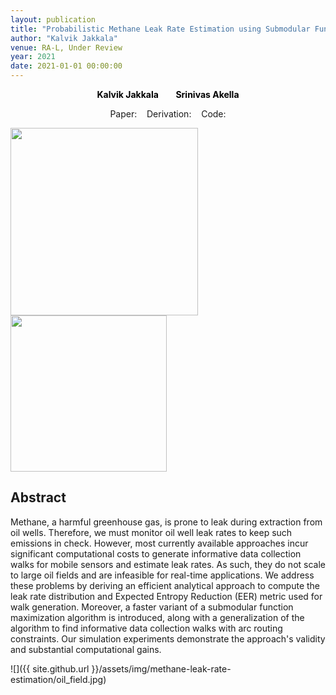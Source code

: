 ```yaml
---
layout: publication
title: "Probabilistic Methane Leak Rate Estimation using Submodular Function Maximization with Routing Constraints"
author: "Kalvik Jakkala"
venue: RA-L, Under Review
year: 2021
date: 2021-01-01 00:00:00
---
```


<p>
<center>
  <a href="https://webpages.uncc.edu/kjakkala"
   style="text-decoration: none"><b style="color:Black">Kalvik Jakkala</b></a>
   &nbsp;&nbsp;
  &nbsp;&nbsp;
  <a href="https://webpages.uncc.edu/sakella/"
   style="text-decoration: none"><b style="color:Black">Srinivas Akella</b></a>
</center>
</p>

<center>
Paper: <a href="https://kdkalvik.github.io/methane-leak-rate-estimation/paper.pdf"><i class="fa fa-file-text" aria-hidden="true"></i></a>
&nbsp;&nbsp;
Derivation: <a href="https://kdkalvik.github.io/methane-leak-rate-estimation/supplemental.pdf"><i class="fa fa-file-text" aria-hidden="true"></i></a>
&nbsp;&nbsp;
Code: <a href="https://github.com/kdkalvik/methane-leak-rate-estimation"><i class="fa fa-github" aria-hidden="true"></i></a>
</center>

<p float="left">
  <img src="{{ site.github.url }}/assets/img/methane-leak-rate-estimation/uncc_logo.png" width="300" style="vertical-align:middle"/>
  &nbsp;&nbsp;
  <img src="{{ site.github.url }}/assets/img/methane-leak-rate-estimation/ieee_ras_logo.png" width="250" style="vertical-align:middle"/>
</p>

## Abstract
Methane, a harmful greenhouse gas, is prone to leak during extraction from oil wells. Therefore, we must monitor oil well leak rates to keep such emissions in check. However, most currently available approaches incur significant computational costs to generate informative data collection walks for mobile sensors and estimate leak rates. As such, they do not scale to large oil fields and are infeasible for real-time applications. We address these problems by deriving an efficient analytical approach to compute the leak rate distribution and Expected Entropy Reduction (EER) metric used for walk generation. Moreover, a faster variant of a submodular function maximization algorithm is introduced, along with a generalization of the algorithm to find informative data collection walks with arc routing constraints. Our simulation experiments demonstrate the approach's validity and substantial computational gains.

![]({{ site.github.url }}/assets/img/methane-leak-rate-estimation/oil_field.jpg)
